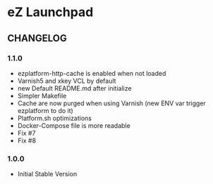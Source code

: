 # eZ Launchpad

## CHANGELOG

### 1.1.0 

- ezplatform-http-cache is enabled when not loaded
- Varnish5 and xkey VCL by default
- new Default README.md after initialize
- Simpler Makefile
- Cache are now purged when using Varnish (new ENV var trigger ezplatform to do it)
- Platform.sh optimizations
- Docker-Compose file is more readable
- Fix #7
- Fix #8


### 1.0.0 

- Initial Stable Version
